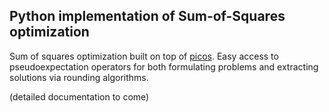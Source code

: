 Python implementation of Sum-of-Squares optimization
----------------------------------------------------

Sum of squares optimization built on top of
[picos](https://picos-api.gitlab.io/picos/). Easy access to pseudoexpectation
operators for both formulating problems and extracting solutions via rounding
algorithms.

(detailed documentation to come)
